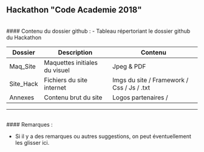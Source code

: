 ## Hackathon "Code Academie 2018"
<br>
#### Contenu du dossier github :
- Tableau répertoriant le dossier github du Hackathon
 
| Dossier    | Description                   | Contenu                                   |
| ---------- | ----------------------------- | ----------------------------------------- |
| Maq_Site   | Maquettes initiales du visuel | Jpeg & PDF
| Site_Hack  | Fichiers du site internet     | Imgs du site / Framework / Css / Js / .txt
| Annexes    | Contenu brut du site          | Logos partenaires /

---
<br>
#### Remarques :

- Si il y a des remarques ou autres suggestions, on peut éventuellement les glisser ici. 